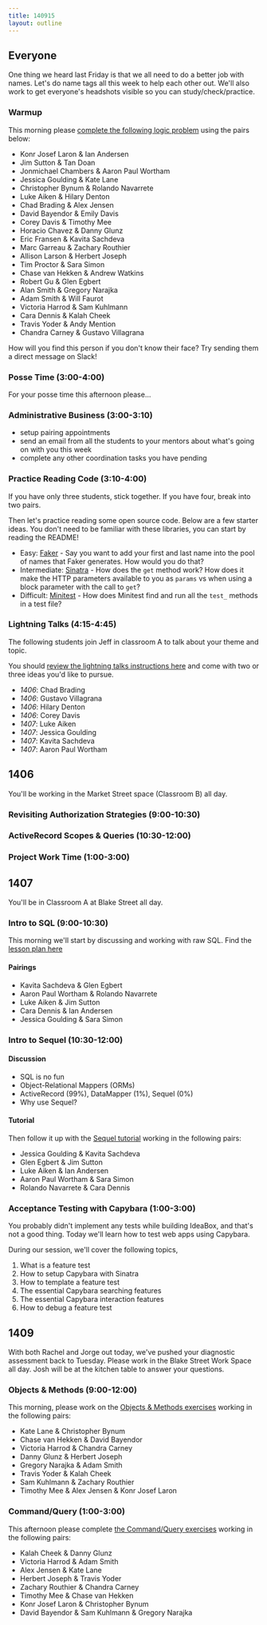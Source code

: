 ```yaml
---
title: 140915
layout: outline
---
```


## Everyone

One thing we heard last Friday is that we all need to do a better job with names.
Let's do name tags all this week to help each other out. We'll also work to get
everyone's headshots visible so you can study/check/practice.

### Warmup

This morning please [complete the following logic problem](http://cl.ly/0d1N3B3p0X0W)
using the pairs below:

* Konr Josef Laron & Ian Andersen
* Jim Sutton & Tan Doan
* Jonmichael Chambers & Aaron Paul Wortham
* Jessica Goulding & Kate Lane
* Christopher Bynum & Rolando Navarrete
* Luke Aiken & Hilary Denton
* Chad Brading & Alex Jensen
* David Bayendor & Emily Davis
* Corey Davis & Timothy Mee
* Horacio Chavez & Danny Glunz
* Eric Fransen & Kavita Sachdeva
* Marc Garreau & Zachary Routhier
* Allison Larson & Herbert Joseph
* Tim Proctor & Sara Simon
* Chase van Hekken & Andrew Watkins
* Robert Gu & Glen Egbert
* Alan Smith & Gregory Narajka
* Adam Smith & Will Faurot
* Victoria Harrod & Sam Kuhlmann
* Cara Dennis & Kalah Cheek
* Travis Yoder & Andy Mention
* Chandra Carney & Gustavo Villagrana

How will you find this person if you don't know their face? Try sending them
a direct message on Slack!

### Posse Time (3:00-4:00)

For your posse time this afternoon please...

### Administrative Business (3:00-3:10)

* setup pairing appointments
* send an email from all the students to your mentors about what's going on with
you this week
* complete any other coordination tasks you have pending

### Practice Reading Code (3:10-4:00)

If you have only three students, stick together. If you have four, break into
two pairs.

Then let's practice reading some open source code. Below are a few starter ideas.
You don't need to be familiar with these libraries, you can start by reading the README!

* Easy: [Faker](https://github.com/stympy/faker) - Say you want to add your first
and last name into the pool of names that Faker generates. How would you do that?
* Intermediate: [Sinatra](https://github.com/sinatra/sinatra) - How does the `get` method work? How does it make the HTTP parameters available to you as `params` vs when
using a block parameter with the call to `get`?
* Difficult: [Minitest](https://github.com/seattlerb/minitest) - How does Minitest
find and run all the `test_` methods in a test file?

### Lightning Talks (4:15-4:45)

The following students join Jeff in classroom A to talk about your theme and topic.

You should [review the lightning talks instructions here](https://github.com/turingschool/lightning_talks) and come with two or
three ideas you'd like to pursue.

* _1406_: Chad Brading
* _1406_: Gustavo Villagrana
* _1406_: Hilary Denton
* _1406_: Corey Davis
* _1407_: Luke Aiken
* _1407_: Jessica Goulding
* _1407_: Kavita Sachdeva
* _1407_: Aaron Paul Wortham

## 1406

You'll be working in the Market Street space (Classroom B) all day.

### Revisiting Authorization Strategies (9:00-10:30)

### ActiveRecord Scopes & Queries (10:30-12:00)

### Project Work Time (1:00-3:00)

## 1407

You'll be in Classroom A at Blake Street all day.

### Intro to SQL (9:00-10:30)

This morning we'll start by discussing and working with raw SQL. Find the
[lesson plan here](https://github.com/turingschool/lesson_plans/blob/master/ruby_02-web_applications_with_ruby/introduction_to_sql.markdown)

#### Pairings

* Kavita Sachdeva & Glen Egbert
* Aaron Paul Wortham & Rolando Navarrete
* Luke Aiken & Jim Sutton
* Cara Dennis & Ian Andersen
* Jessica Goulding & Sara Simon

### Intro to Sequel (10:30-12:00)

#### Discussion

* SQL is no fun
* Object-Relational Mappers (ORMs)
* ActiveRecord (99%), DataMapper (1%), Sequel (0%)
* Why use Sequel?

#### Tutorial

Then follow it up with the [Sequel tutorial](http://tutorials.jumpstartlab.com/topics/sql/sequel.html) working in
the following pairs:

* Jessica Goulding & Kavita Sachdeva
* Glen Egbert & Jim Sutton
* Luke Aiken & Ian Andersen
* Aaron Paul Wortham & Sara Simon
* Rolando Navarrete & Cara Dennis

### Acceptance Testing with Capybara (1:00-3:00)

You probably didn't implement any tests while building IdeaBox, and that's not a
good thing. Today we'll learn how to test web apps using Capybara.

During our session, we'll cover the following topics,

1. What is a feature test
2. How to setup Capybara with Sinatra
3. How to template a feature test
4. The essential Capybara searching features
5. The essential Capybara interaction features
6. How to debug a feature test

## 1409

With both Rachel and Jorge out today, we've pushed your diagnostic assessment
back to Tuesday. Please work in the Blake Street Work Space all day. Josh will
be at the kitchen table to answer your questions.

### Objects & Methods (9:00-12:00)

This morning, please work on the [Objects & Methods
exercises](https://github.com/turingschool/ruby-exercises/tree/master/objects-and-methods)
working in the following pairs:

* Kate Lane & Christopher Bynum
* Chase van Hekken & David Bayendor
* Victoria Harrod & Chandra Carney
* Danny Glunz & Herbert Joseph
* Gregory Narajka & Adam Smith
* Travis Yoder & Kalah Cheek
* Sam Kuhlmann & Zachary Routhier
* Timothy Mee & Alex Jensen & Konr Josef Laron

### Command/Query (1:00-3:00)

This afternoon please complete [the Command/Query exercises](https://github.com/turingschool/ruby-exercises/tree/master/command-query)
working in the following pairs:

* Kalah Cheek & Danny Glunz
* Victoria Harrod & Adam Smith
* Alex Jensen & Kate Lane
* Herbert Joseph & Travis Yoder
* Zachary Routhier & Chandra Carney
* Timothy Mee & Chase van Hekken
* Konr Josef Laron & Christopher Bynum
* David Bayendor & Sam Kuhlmann & Gregory Narajka
